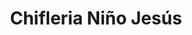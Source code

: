 ---
title: "Chifleria Niño Jesús"
url: /ciudad-satelite/chifleria-nino-jesus/
shop: Lebensmittel
---